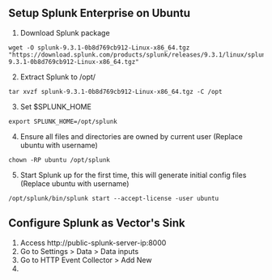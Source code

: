 ## Setup Splunk Enterprise on Ubuntu

1. Download Splunk package
```
wget -O splunk-9.3.1-0b8d769cb912-Linux-x86_64.tgz "https://download.splunk.com/products/splunk/releases/9.3.1/linux/splunk-9.3.1-0b8d769cb912-Linux-x86_64.tgz"
```

2. Extract Splunk to /opt/
```
tar xvzf splunk-9.3.1-0b8d769cb912-Linux-x86_64.tgz -C /opt
```

3. Set $SPLUNK_HOME
```
export SPLUNK_HOME=/opt/splunk
```

4. Ensure all files and directories are owned by current user (Replace ubuntu with username)
```
chown -RP ubuntu /opt/splunk
```

5. Start Splunk up for the first time, this will generate initial config files (Replace ubuntu with username)
```
/opt/splunk/bin/splunk start --accept-license -user ubuntu
```

## Configure Splunk as Vector's Sink
1. Access http://public-splunk-server-ip:8000
2. Go to Settings > Data > Data inputs
3. Go to HTTP Event Collector > Add New
4. 